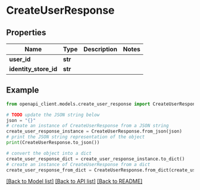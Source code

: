 # CreateUserResponse


## Properties

Name | Type | Description | Notes
------------ | ------------- | ------------- | -------------
**user_id** | **str** |  | 
**identity_store_id** | **str** |  | 

## Example

```python
from openapi_client.models.create_user_response import CreateUserResponse

# TODO update the JSON string below
json = "{}"
# create an instance of CreateUserResponse from a JSON string
create_user_response_instance = CreateUserResponse.from_json(json)
# print the JSON string representation of the object
print(CreateUserResponse.to_json())

# convert the object into a dict
create_user_response_dict = create_user_response_instance.to_dict()
# create an instance of CreateUserResponse from a dict
create_user_response_from_dict = CreateUserResponse.from_dict(create_user_response_dict)
```
[[Back to Model list]](../README.md#documentation-for-models) [[Back to API list]](../README.md#documentation-for-api-endpoints) [[Back to README]](../README.md)


